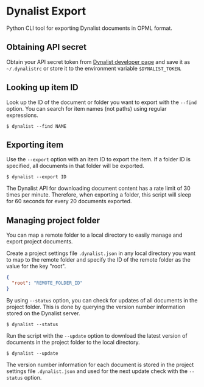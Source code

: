 # Dynalist Export

Python CLI tool for exporting Dynalist documents in OPML format.

## Obtaining API secret

Obtain your API secret token from [Dynalist developer page](https://dynalist.io/developer) and save it as `~/.dynalistrc` or store it to the environment variable `$DYNALIST_TOKEN`.

## Looking up item ID

Look up the ID of the document or folder you want to export with the `--find` option.
You can search for item names (not paths) using regular expressions.

```shell
$ dynalist --find NAME
```

## Exporting item

Use the `--export` option with an item ID to export the item.
If a folder ID is specified, all documents in that folder will be exported.

```shell
$ dynalist --export ID
```

The Dynalist API for downloading document content has a rate limit of 30 times per minute. Therefore, when exporting a folder, this script will sleep for 60 seconds for every 20 documents exported.

## Managing project folder

You can map a remote folder to a local directory to easily manage and export project documents.

Create a project settings file `.dynalist.json` in any local directory you want to map to the remote folder and specify the ID of the remote folder as the value for the key "root".

```json
{
  "root": "REMOTE_FOLDER_ID"
}
```

By using `--status` option, you can check for updates of all documents in the project folder.
This is done by querying the version number information stored on the Dynalist server.

```shell
$ dynalist --status
```

Run the script with the `--update` option to download the latest version of documents in the project folder to the local directory.

```shell
$ dynalist --update
```

The version number information for each document is stored in the project settings file `.dynalist.json` and used for the next update check with the `--status` option.
